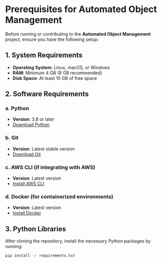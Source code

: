 # Prerequisites for Automated Object Management

Before running or contributing to the **Automated Object Management** project, ensure you have the following setup:

## 1. System Requirements
- **Operating System**: Linux, macOS, or Windows
- **RAM**: Minimum 4 GB (8 GB recommended)
- **Disk Space**: At least 10 GB of free space

## 2. Software Requirements

### a. Python
- **Version**: 3.8 or later
- [Download Python](https://www.python.org/downloads/)
  
### b. Git
- **Version**: Latest stable version
- [Download Git](https://git-scm.com/)

### c. AWS CLI (if integrating with AWS)
- **Version**: Latest version
- [Install AWS CLI](https://docs.aws.amazon.com/cli/latest/userguide/getting-started-install.html)

### d. Docker (for containerized environments)
- **Version**: Latest version
- [Install Docker](https://docs.docker.com/get-docker/)

## 3. Python Libraries

After cloning the repository, install the necessary Python packages by running:

```bash
pip install -r requirements.txt
